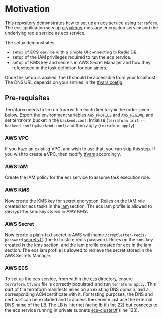# Motivation

This repository demonstrates how to set up an ecs service using `terraform`.
The ecs application sets up [cryptletter](https://github.com/Scribblerockerz/cryptletter)
message encryption service and the underlying redis service as ecs service.

The setup demonstrates:
- setup of ECS service with a simple UI connecting to Redis DB.
- setup of the IAM privileges required to run the ecs service.
- setup of KMS key and secrets in AWS Secret Manager and how they referenced
  in the task definition for containers.

Once the setup is applied, the UI should be accessible from your localhost.
The DNS URL depends on your entries in the [tfvars config](ecs/terraform.tfvars).

## Pre-requisites

Terraform needs to be run from within each directory in the order given
below. Export the environment variables `AWS_PROFILE` and `AWS_REGION`, and
set terraform bucket in the `backend.conf`. Initialise
(`terraform init --backend-config=backend.conf`) and then
apply (`terraform apply`).

### AWS VPC

If you have an existing VPC, and wish to use that, you can skip this step.
If you wish to create a VPC, then modify [tfvars](vpc/terraform.tfvars)
accordingly.

### AWS IAM

Create the IAM policy for the ecs service to assume task execution role.

### AWS KMS

Now create the KMS key for secret encryption. Relies on the IAM role created
for ecs tasks in the [iam](iam) section. The ecs iam profile is allowed to
decrypt the kms key stored in AWS KMS.

### AWS Secret

Now create a plain-text secret in AWS with name `/cryptletter-redis-password`
[secrets.tf](secrets/secrets.tf) (line 5) to store redis password.
Relies on the kms key created in the [kms](kms) section,
and the iam profile created for ecs in the [iam](iam) section.
The ecs iam profile is allowed to retrieve the secret stored in the
AWS Secrets Manager.

### AWS ECS

To set up the ecs service, from within the [ecs](ecs) directory,
ensure `terraform.tfvars` file is correctly populated, and run
`terraform apply`. This part of the terraform manifests relies on an
existing DNS domain, and a corresponding ACM certificate with it.
For testing purposes, the DNS and cert part can be excluded and to
access the service just use the external DNS name of the LB. The LB
is internet facing [lb.tf](ecs/lb.tf) (line 22) but connects to the
ecs service running in private subnets [ecs-cluster.tf](ecs/ecs-cluster.tf) (line 133).
